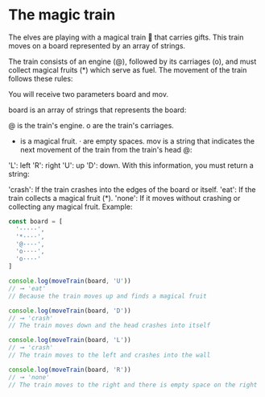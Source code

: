 # The magic train

The elves are playing with a magical train 🚂 that carries gifts. This train moves on a board represented by an array of strings.

The train consists of an engine (@), followed by its carriages (o), and must collect magical fruits (*) which serve as fuel. The movement of the train follows these rules:

You will receive two parameters board and mov.

board is an array of strings that represents the board:

@ is the train's engine.
o are the train's carriages.
* is a magical fruit.
· are empty spaces.
mov is a string that indicates the next movement of the train from the train's head @:

'L': left
'R': right
'U': up
'D': down.
With this information, you must return a string:

'crash': If the train crashes into the edges of the board or itself.
'eat': If the train collects a magical fruit (*).
'none': If it moves without crashing or collecting any magical fruit.
Example:

```js
const board = [
  '·····',
  '*····',
  '@····',
  'o····',
  'o····'
]

console.log(moveTrain(board, 'U'))
// ➞ 'eat'
// Because the train moves up and finds a magical fruit

console.log(moveTrain(board, 'D'))
// ➞ 'crash'
// The train moves down and the head crashes into itself

console.log(moveTrain(board, 'L'))
// ➞ 'crash'
// The train moves to the left and crashes into the wall

console.log(moveTrain(board, 'R'))
// ➞ 'none'
// The train moves to the right and there is empty space on the right
``` 